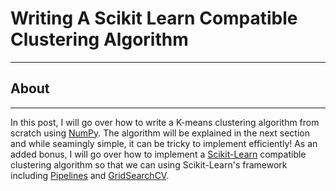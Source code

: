 # Writing A Scikit Learn Compatible Clustering Algorithm
-----------------------

## About
---------
In this post, I will go over how to write a K-means clustering algorithm from scratch using [NumPy](https://numpy.org/). The algorithm will be explained in the next section and while seamingly simple, it can be tricky to implement efficiently! As an added bonus, I will go over how to implement a [Scikit-Learn](https://scikit-learn.org/stable/) compatible clustering algorithm so that we can using Scikit-Learn's framework including [Pipelines](https://scikit-learn.org/stable/modules/generated/sklearn.pipeline.Pipeline.html) and [GridSearchCV](https://scikit-learn.org/stable/modules/generated/sklearn.model_selection.GridSearchCV.html).


